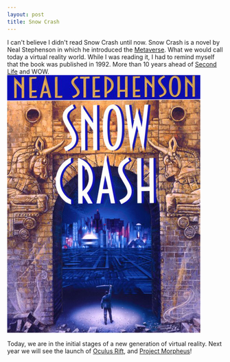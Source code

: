 ```yaml
---
layout: post
title: Snow Crash
---
```


I can't believe I didn't read Snow Crash until now. Snow Crash is a novel by Neal Stephenson in which he introduced the [Metaverse](http://en.wikipedia.org/wiki/Metaverse). What we would call today a virtual reality world. While I was reading it, I had to remind myself that the book was published in 1992. More than 10 years ahead of [Second Life](http://secondlife.com) and WOW.
<a href="http://www.amazon.com/gp/product/B000FBJCJE/ref=as_li_tl?ie=UTF8&camp=1789&creative=9325&creativeASIN=B000FBJCJE&linkCode=as2&tag=javitordblogo-20&linkId=3W4NGTAJOA6Q7WHF">
<img src="/images/snow-crash.jpg"/>
</a>

Today, we are in the initial stages of a new generation of virtual reality. Next year we will see the launch of [Oculus Rift](https://www.oculus.com/rift/), and [Project Morpheus](https://www.playstation.com/en-gb/explore/ps4/features/project-morpheus/)!
